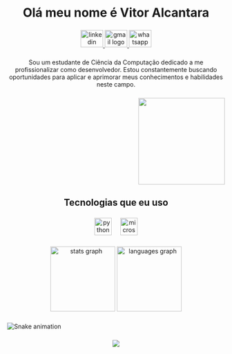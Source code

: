 <h1 align="center">Olá meu nome é Vitor Alcantara</h1>

###

<div align="center">
  <a href="https://www.linkedin.com/in/vitor-alcantara-041832208/" target="_blank">
    <img src="https://raw.githubusercontent.com/maurodesouza/profile-readme-generator/master/src/assets/icons/social/linkedin/default.svg" width="52" height="40" alt="linkedin logo"  />
  </a>
  <a href="https://mail.google.com/mail/u/0/#inbox?compose=GTvVlcSBmzcpXQwkcRwdhMTjQPmHHsrDHJFkLWmHSxVxgNtkvPdwwjLdVzWfSCWxQrnpjTDwnwlCL" target="_blank">
    <img src="https://raw.githubusercontent.com/maurodesouza/profile-readme-generator/master/src/assets/icons/social/gmail/default.svg" width="52" height="40" alt="gmail logo"  />
  </a>
  <a href="https://wa.me/+557981328886" target="_blank">
    <img src="https://raw.githubusercontent.com/maurodesouza/profile-readme-generator/master/src/assets/icons/social/whatsapp/default.svg" width="52" height="40" alt="whatsapp logo"  />
  </a>
</div>

###

<p align="center">Sou um estudante de Ciência da Computação dedicado a me profissionalizar como desenvolvedor. Estou constantemente buscando oportunidades para aplicar e aprimorar meus conhecimentos e habilidades neste campo.</p>

###

<div align="right">
  <img height="200" src="https://i.pinimg.com/originals/9b/7a/83/9b7a83a7b07a9944dabf496faa63561a.gif"  />
</div>

###

<p align="left"></p>

###

<h2 align="center">Tecnologias que eu uso</h2>

###

<div align="center">
  <img src="https://cdn.jsdelivr.net/gh/devicons/devicon/icons/python/python-original.svg" height="40" alt="python logo"  />
  <img width="12" />
  <img src="https://cdn.jsdelivr.net/gh/devicons/devicon/icons/microsoftsqlserver/microsoftsqlserver-plain.svg" height="40" alt="microsoftsqlserver logo"  />
</div>

###

<div align="center">
  <img src="https://github-readme-stats.vercel.app/api?username=Topiinho&hide_title=false&hide_rank=false&show_icons=true&include_all_commits=true&count_private=true&disable_animations=false&theme=dracula&locale=pt-br&hide_border=false&order=1" height="150" alt="stats graph"  />
  <img src="https://github-readme-stats.vercel.app/api/top-langs?username=Topiinho&locale=pt-br&hide_title=false&layout=compact&card_width=320&langs_count=5&theme=dracula&hide_border=false&order=2" height="150" alt="languages graph"  />
</div>

###

<img src="https://raw.githubusercontent.com/Topiinho/Topiinho/output/snake.svg" alt="Snake animation" />

###

<div align="center">
  <img src="https://profile-counter.glitch.me/Topiinho/count.svg?"  />
</div>

###
